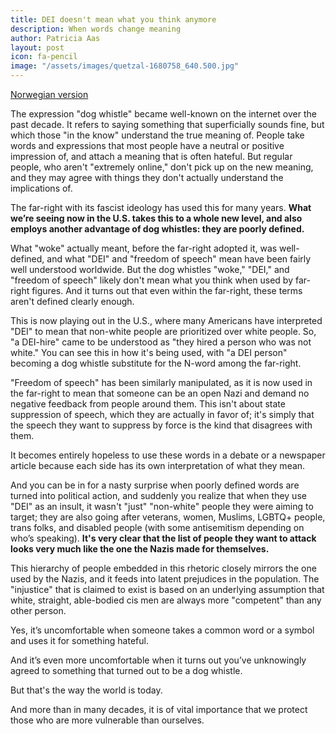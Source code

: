 ```yaml
---
title: DEI doesn't mean what you think anymore
description: When words change meaning
author: Patricia Aas
layout: post
icon: fa-pencil
image: "/assets/images/quetzal-1680758_640.500.jpg"
---
```


[Norwegian version](https://patricia.no/2025/02/09/dei_betyr_ikke_lengre_hva_du_tror.html)

The expression "dog whistle" became well-known on the internet over the past decade. It refers to saying something that
superficially sounds fine, but which those "in the know" understand the true meaning of. People take words and
expressions that most people have a neutral or positive impression of, and attach a meaning that is often hateful. But
regular people, who aren't "extremely online," don't pick up on the new meaning, and they may agree with things they
don't actually understand the implications of.

The far-right with its fascist ideology has used this for many years. **What we’re seeing now in the U.S. takes this to a
whole new level, and also employs another advantage of dog whistles: they are poorly defined.**

What "woke" actually meant, before the far-right adopted it, was well-defined, and what "DEI" and "freedom of speech"
mean have been fairly well understood worldwide. But the dog whistles "woke," "DEI," and "freedom of speech" likely
don't mean what you think when used by far-right figures. And it turns out that even within the far-right, these terms
aren't defined clearly enough.

This is now playing out in the U.S., where many Americans have interpreted "DEI" to mean that non-white people are
prioritized over white people. So, "a DEI-hire" came to be understood as "they hired a person who was not white." You
can see this in how it's being used, with "a DEI person" becoming a dog whistle substitute for the N-word among the
far-right.

"Freedom of speech" has been similarly manipulated, as it is now used in the far-right to mean that someone can be an
open Nazi and demand no negative feedback from people around them. This isn't about state suppression of speech, which
they are actually in favor of; it's simply that the speech they want to suppress by force is the kind that disagrees
with them.

It becomes entirely hopeless to use these words in a debate or a newspaper article because each side has its own
interpretation of what they mean.

And you can be in for a nasty surprise when poorly defined words are turned into political action, and suddenly you
realize that when they use "DEI" as an insult, it wasn't "just" "non-white" people they were aiming to target; they are
also going after veterans, women, Muslims, LGBTQ+ people, trans folks, and disabled people (with some antisemitism
depending on who’s speaking). **It's very clear that the list of people they want to attack looks very much like the one
the Nazis made for themselves.**

This hierarchy of people embedded in this rhetoric closely mirrors the one used by the Nazis, and it feeds into latent
prejudices in the population. The "injustice" that is claimed to exist is based on an underlying assumption that white,
straight, able-bodied cis men are always more "competent" than any other person.

Yes, it’s uncomfortable when someone takes a common word or a symbol and uses it for something hateful.

And it’s even more uncomfortable when it turns out you’ve unknowingly agreed to something that turned out to be a dog
whistle.

But that's the way the world is today.

And more than in many decades, it is of vital importance that we protect those who are more vulnerable than ourselves.
